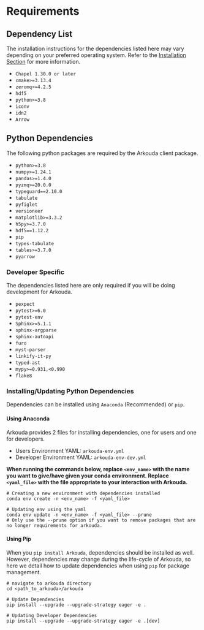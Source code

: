 # Requirements

## Dependency List

The installation instructions for the dependencies listed here may vary depending on your preferred operating system. Refer to the [Installation Section](install_menu.rst) for more information.

- ``Chapel 1.30.0 or later``
- `cmake>=3.13.4`
- `zeromq>=4.2.5`
- `hdf5`
- `python>=3.8`
- `iconv`
- `idn2`
- `Arrow`

## Python Dependencies

The following python packages are required by the Arkouda client package.

- `python>=3.8`
- `numpy>=1.24.1`
- `pandas>=1.4.0`
- `pyzmq>=20.0.0`
- `typeguard==2.10.0`
- `tabulate`
- `pyfiglet`
- `versioneer`
- `matplotlib>=3.3.2`
- `h5py>=3.7.0`
- `hdf5==1.12.2`
- `pip`
- `types-tabulate`
- `tables>=3.7.0`
- `pyarrow`

### Developer Specific

The dependencies listed here are only required if you will be doing development for Arkouda.

- `pexpect`
- `pytest>=6.0`
- `pytest-env`
- `Sphinx>=5.1.1`
- `sphinx-argparse`
- `sphinx-autoapi`
- `furo`
- `myst-parser`
- `linkify-it-py`
- `typed-ast`
- `mypy>=0.931,<0.990`
- `flake8`

### Installing/Updating Python Dependencies

Dependencies can be installed using `Anaconda` (Recommended) or `pip`. 

#### Using Anaconda

Arkouda provides 2 files for installing dependencies, one for users and one for developers. 

- Users Environment YAML: `arkouda-env.yml`
- Developer Environment YAML: `arkouda-env-dev.yml`

**When running the commands below, replace `<env_name>` with the name you want to give/have given your conda environment. Replace `<yaml_file>` with the file appropriate to your interaction with Arkouda.**

```commandline
# Creating a new environment with dependencies installed
conda env create -n <env_name> -f <yaml_file>

# Updating env using the yaml 
conda env update -n <env_name> -f <yaml_file> --prune 
# Only use the --prune option if you want to remove packages that are no longer requirements for arkouda.
```

#### Using Pip

When you `pip install Arkouda`, dependencies should be installed as well. However, dependencies may change during the life-cycle of Arkouda, so here we detail how to update dependencies when using `pip` for package management.

```commandline
# navigate to arkouda directory
cd <path_to_arkouda>/arkouda

# Update Dependencies
pip install --upgrade --upgrade-strategy eager -e .

# Updating Developer Dependencies
pip install --upgrade --upgrade-strategy eager -e .[dev]
```

